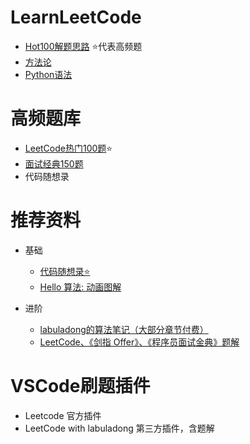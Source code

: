 # LearnLeetCode

- [Hot100解题思路](hot100解题思路.md)  ⭐️代表高频题
- [方法论](解题方法论.md)
- [Python语法](Python语法.md)

# 高频题库
- [LeetCode热门100题](https://leetcode.cn/studyplan/top-100-liked/)⭐️
- [面试经典150题](https://leetcode.cn/studyplan/top-interview-150/)
- 代码随想录   


# 推荐资料
- 基础
  - [代码随想录⭐️](https://www.programmercarl.com/)
  - [Hello 算法:  动画图解](https://www.hello-algo.com/chapter_hello_algo/)

- 进阶
  - [labuladong的算法笔记（大部分章节付费）](https://labuladong.online/algo/home/)
  - [LeetCode、《剑指 Offer》、《程序员面试金典》题解](https://doocs.github.io/leetcode/)   


# VSCode刷题插件
- Leetcode 官方插件
- LeetCode with labuladong 第三方插件，含题解
